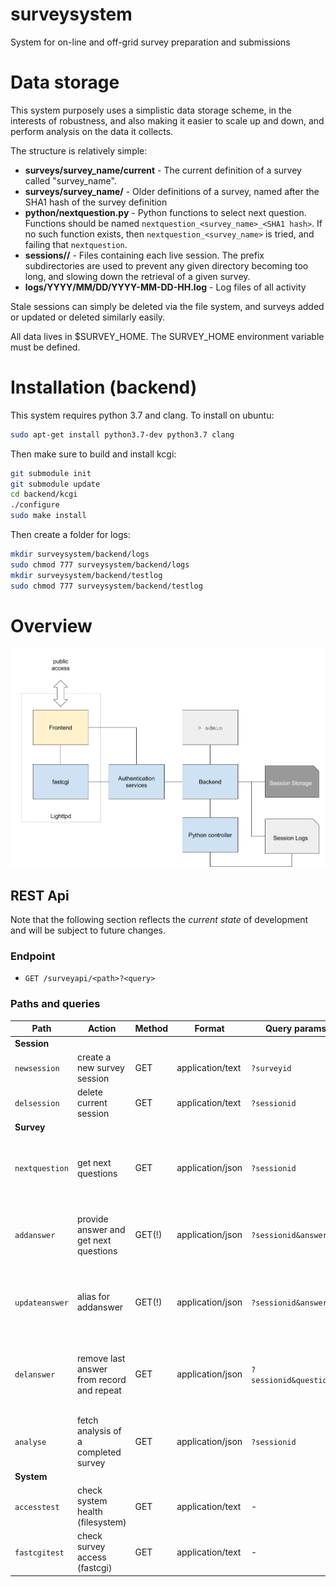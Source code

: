 # surveysystem
System for on-line and off-grid survey preparation and submissions


# Data storage

This system purposely uses a simplistic data storage scheme, in the
interests of robustness, and also making it easier to scale up and down,
and perform analysis on the data it collects.

The structure is relatively simple:

* **surveys/survey_name/current** - The current definition of a survey called "survey_name".
* **surveys/survey_name/<SHA1 hash>** - Older definitions of a survey, named after the SHA1 hash of the survey definition
* **python/nextquestion.py** - Python functions to select next question.  Functions should be named `nextquestion_<survey_name>_<SHA1 hash>`.  If no such function exists, then `nextquestion_<survey_name>` is tried, and failing that `nextquestion`.
* **sessions/<session uuid prefix>/<session uuid>** - Files containing each live session.  The prefix subdirectories are used to
prevent any given directory becoming too long, and slowing down the retrieval of a given survey.
* **logs/YYYY/MM/DD/YYYY-MM-DD-HH.log** - Log files of all activity

Stale sessions can simply be deleted via the file system, and surveys added or updated or deleted similarly easily.

All data lives in $SURVEY_HOME. The SURVEY_HOME environment variable must be defined.

# Installation (backend)

This system requires python 3.7 and clang. To install on ubuntu:

```bash
sudo apt-get install python3.7-dev python3.7 clang
```

Then make sure to build and install kcgi:

```bash
git submodule init
git submodule update
cd backend/kcgi
./configure
sudo make install
```

Then create a folder for logs:

```bash
mkdir surveysystem/backend/logs
sudo chmod 777 surveysystem/backend/logs
mkdir surveysystem/backend/testlog
sudo chmod 777 surveysystem/backend/testlog
```

# Overview

![](docs/architecture.png)

## REST Api

Note that the following section reflects the *current state* of development and will be subject to future changes.

### Endpoint

 * `GET /surveyapi/<path>?<query>`

### Paths and queries

| Path           | Action                                        | Method | Format           | Query params            | Returns |
| ---            | ---                                           | ---    | ---              | ---                     |  ---       |
| **Session**    |                                               |        |                  |                         |         |
| `newsession`   | create a new survey session                   | GET    | application/text | `?surveyid`             | session id |
| `delsession`   | delete current session                        | GET    | application/text | `?sessionid`            | -       |
| **Survey**     |                                               |        |                  |                         |         |
| `nextquestion` | get next questions                            | GET    | application/json | `?sessionid`            | `{ next_questions }`<br> array of question objects |
| `addanswer`    | provide answer and get next questions         | GET(!) | application/json | `?sessionid&answer`     | `{ next_questions }`<br> array of question objects |
| `updateanswer` | alias for addanswer                           | GET(!) | application/json | `?sessionid&answer`     | `{ next_questions }`<br> array of question objects |
| `delanswer`    | remove last answer from record and repeat     | GET    | application/json | `?sessionid&questionid` | `{ next_questions }`<br> array of *updated* question objects |
| `analyse`      | fetch analysis of a completed survey          | GET    | application/json | `?sessionid`            | `{ feedback, report}`<br> survey analysis |
| **System**     |                                               |        |                  |                         |         |
| `accesstest`   | check system health (filesystem)              | GET    | application/text | -                       | - |
| `fastcgitest`  | check survey access (fastcgi)                 | GET    | application/text | -                       | - |
